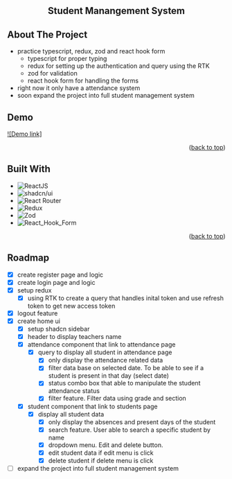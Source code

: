 <a id="readme-top"></a>
<br />

<div align="center">
  <h2 align="center">Student Manangement System</h2>
</div>

<!-- ABOUT THE PROJECT -->

## About The Project

-   practice typescript, redux, zod and react hook form
    -   typescript for proper typing
    -   redux for setting up the authentication and query using the RTK
    -   zod for validation
    -   react hook form for handling the forms
-   right now it only have a attendance system
-   soon expand the project into full student management system

## Demo

[![Demo link]](https://youtu.be/jbKYT4xEpEY)

<p align="right">(<a href="#readme-top">back to top</a>)</p>

## Built With

-   ![ReactJS](https://img.shields.io/badge/REACTJS-61DAFB?style=for-the-badge&logo=react&logoColor=black)
-   ![shadcn/ui](https://img.shields.io/badge/SHADCN.UI-000000?style=for-the-badge)
-   ![React Router](https://img.shields.io/badge/REACT--ROUTER--DOM-CA4245?style=for-the-badge&logo=react-router&logoColor=white)
-   ![Redux](https://img.shields.io/badge/REDUX-764ABC?style=for-the-badge&logo=redux&logoColor=black)
-   ![Zod](https://img.shields.io/badge/ZOD-3E67B1?style=for-the-badge&logo=zod&logoColor=black)
-   ![React_Hook_Form](https://img.shields.io/badge/REACT_HOOK_FORM-EC5990?style=for-the-badge&logo=reacthookform&logoColor=black)

<p align="right">(<a href="#readme-top">back to top</a>)</p>

## Roadmap

-   [x] create register page and logic
-   [x] create login page and logic
-   [x] setup redux
    -   [x] using RTK to create a query that handles inital token and use refresh token to get new access token
-   [x] logout feature
-   [x] create home ui
    -   [x] setup shadcn sidebar
    -   [x] header to display teachers name
    -   [x] attendance component that link to attendance page
        -   [x] query to display all student in attendance page
            -   [x] only display the attendance related data
            -   [x] filter data base on selected date. To be able to see if a student is present in that day (select date)
            -   [x] status combo box that able to manipulate the student attendance status
            -   [x] filter feature. Filter data using grade and section
    -   [x] student component that link to students page
        -   [x] display all student data
            -   [x] only display the absences and present days of the student
            -   [x] search feature. User able to search a specific student by name
            -   [x] dropdown menu. Edit and delete button.
            -   [x] edit student data if edit menu is click
            -   [x] delete student if delete menu is click
-   [ ] expand the project into full student management system
